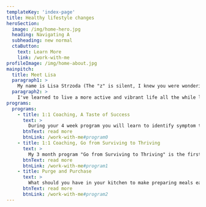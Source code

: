 ```yaml
---
templateKey: 'index-page'
title: Healthy lifestyle changes
heroSection:
  image: /img/home-hero.jpg
  heading: Navigating A
  subheading: new normal
  ctaButton:
    text: Learn More
    link: /work-with-me
profileImage: /img/home-about.jpg
mainpitch:
  title: Meet Lisa
  paragraph1: >
    My name is Lisa Strzoda (The "z" is silent, I knew you were wondering how to say it!) and I'm an AFPA Holistic nutritionist, owner of LS Wellness, LLC, Wellness Director of LIVEFIT WITH LUPUS and Vice President of the NCA-Quad Cities Celiac Group.
  paragraph2: >
    I've learned to live a more active and vibrant life all the while living with three autoimmune diseases. I became passionate about my work when I began healing myself with whole food nutrition and healthy lifestyle changes and I can help you do the same.
programs:
  programs:
    - title: 1:1 Coaching, A Taste of Success
      text: >
        During your 4 week program you will learn to identify symptom triggers and how to implement a food plan and various lifestyle changes.
      btnText: read more
      btnLink: /work-with-me#program0
    - title: 1:1 Coaching, Go from Surviving to Thriving
      text: >
        My 3 month program "Go from Surviving to Thriving" is the first step on this journey to regain your health.
      btnText: read more
      btnLink: /work-with-me#program1
    - title: Purge and Purchase
      text: >
        What should you have in your kitchen to make preparing meals easier? What do you have to get rid of to help you stay on the road to success? What can be better than having help purging your kitchen cabinets and fridge with someone who will guide you through the process and then will teach you how to shop?
      btnText: read more
      btnLink: /work-with-me#program2
---
```

